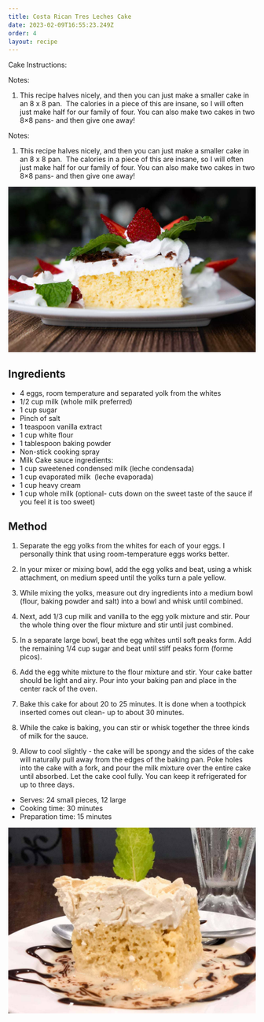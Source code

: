 ```yaml
---
title: Costa Rican Tres Leches Cake
date: 2023-02-09T16:55:23.249Z
order: 4
layout: recipe
---
```

Cake Instructions:



Notes: 

1. This recipe halves nicely, and then you can just make a smaller cake in an 8 x 8 pan.  The calories in a piece of this are insane, so I will often just make half for our family of four. You can also make two cakes in two 8×8 pans- and then give one away! 

Notes: 

1. This recipe halves nicely, and then you can just make a smaller cake in an 8 x 8 pan.  The calories in a piece of this are insane, so I will often just make half for our family of four. You can also make two cakes in two 8×8 pans- and then give one away! 



![](../uploads/costa-rican-tres-leches-recipe.jpg "Photo by Christa Jimenez")

## Ingredients

* 4 eggs, room temperature and separated yolk from the whites
* 1/2 cup milk (whole milk preferred)
* 1 cup sugar
* Pinch of salt
* 1 teaspoon vanilla extract 
* 1 cup white flour
* 1 tablespoon baking powder
* Non-stick cooking spray
* Milk Cake sauce ingredients:
* 1 cup sweetened condensed milk (leche condensada)
* 1 cup evaporated milk  (leche evaporada)
* 1 cup heavy cream
* 1 cup whole milk (optional- cuts down on the sweet taste of the sauce if you feel it is too sweet)

## Method

1. Separate the egg yolks from the whites for each of your eggs. I personally think that using room-temperature eggs works better.

2. In your mixer or mixing bowl, add the egg yolks and beat, using a whisk attachment, on medium speed until the yolks turn a pale yellow.

3. While mixing the yolks, measure out dry ingredients into a medium bowl (flour, baking powder and salt) into a bowl and whisk until combined. 

4. Next, add 1/3 cup milk and vanilla to the egg yolk mixture and stir. Pour the whole thing over the flour mixture and stir until just combined. 

5. In a separate large bowl, beat the egg whites until soft peaks form. Add the remaining 1/4 cup sugar and beat until stiff peaks form (forme picos).

6. Add the egg white mixture to the flour mixture and stir. Your cake batter should be light and airy. Pour into your baking pan and place in the center rack of the oven.

7. Bake this cake for about 20 to 25 minutes. It is done when a toothpick inserted comes out clean- up to about 30 minutes. 

8. While the cake is baking, you can stir or whisk together the three kinds of milk for the sauce. 

9. Allow to cool slightly - the cake will be spongy and the sides of the cake will naturally pull away from the edges of the baking pan. Poke holes into the cake with a fork, and pour the milk mixture over the entire cake until absorbed. Let the cake cool fully. You can keep it refrigerated for up to three days.

* Serves: 24 small pieces, 12 large
* Cooking time: 30 minutes
* Preparation time: 15 minutes

![](../uploads/tres-leches-receta-costa-rica.jpg "Photo by Stephanie")
